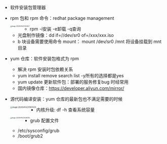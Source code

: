 - 软件安装包管理器

- rpm 包和 rpm 命令：redhat package management

  <img src="/Users/zl/Library/Application Support/typora-user-images/image-20200414225143837.png" alt="image-20200414225143837" style="zoom:30%;" align=left />

  - rpm -i安装 -e卸载 -q查询
  - 光盘制作镜像：dd if=//dev/sr0 of=/xxx/xxx.iso
  - b 块设备需要使用命令 mount： mount /dev/sr0  /mnt 将设备挂载到 mnt 目录

- yum 仓库：软件安装包格式为 rpm

  - 解决 rpm 安装时包依赖关系
  - yum install remove search list -y所有的选择都是yes
  - yum update 更新软件包：部署的服务修复bug 时经常用
  - 国内镜像仓库：https://developer.aliyun.com/mirror/

- 源代码编译安装：yum 仓库的最新包也不满足需要的时候

  <img src="/Users/zl/Library/Application Support/typora-user-images/image-20200414231907439.png" alt="image-20200414231907439" style="zoom:40%;" align=left />

- 内核升级: df -h 查看系统容量

  <img src="/Users/zl/Library/Application Support/typora-user-images/image-20200414234348782.png" alt="image-20200414234348782" style="zoom:30%;" align=left />

- grub 配置文件

  - /etc/sysconfig/grub
  - /boot/grub2

